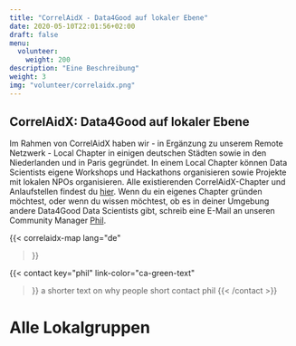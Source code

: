 ```yaml
---
title: "CorrelAidX - Data4Good auf lokaler Ebene"
date: 2020-05-10T22:01:56+02:00
draft: false
menu:
  volunteer:
    weight: 200
description: "Eine Beschreibung"
weight: 3
img: "volunteer/correlaidx.png"
---
```


## CorrelAidX: Data4Good auf lokaler Ebene
Im Rahmen von CorrelAidX haben wir - in Ergänzung zu unserem Remote Netzwerk - Local Chapter in einigen deutschen Städten sowie in den Niederlanden und in Paris gegründet. In einem Local Chapter können Data Scientists eigene Workshops und Hackathons organisieren sowie Projekte mit lokalen NPOs organisieren. Alle existierenden CorrelAidX-Chapter und Anlaufstellen findest du [hier](/de/correlaid-x).
Wenn du ein eigenes Chapter gründen möchtest, oder wenn du wissen möchtest, ob es in deiner Umgebung andere Data4Good Data Scientists gibt, schreib eine E-Mail an unseren Community Manager [Phil](mailto:phil.b@correlaid.org). 



{{< correlaidx-map 
    lang="de"
>}}

{{< contact
    key="phil"
    link-color="ca-green-text"
>}}
a shorter text on why people short contact phil 
{{< /contact >}}

# Alle Lokalgruppen